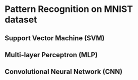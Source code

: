 # Pattern Recognition on MNIST dataset

## Support Vector Machine (SVM)

## Multi-layer Perceptron (MLP)

## Convolutional Neural Network (CNN)
